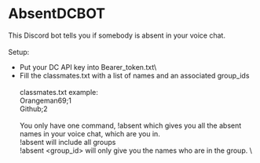 # AbsentDCBOT
This Discord bot tells you if somebody is absent in your voice chat. \
\
Setup: 
- Put your DC API key into Bearer_token.txt\
- Fill the classmates.txt with a list of names and an associated group_ids \
\
classmates.txt example: \
Orangeman69;1 \
Github;2 \
\
You only have one command, !absent which gives you all the absent names in your voice chat, which are you in. \
!absent will include all groups \
!absent <group_id> will only give you the names who are in the group. \
